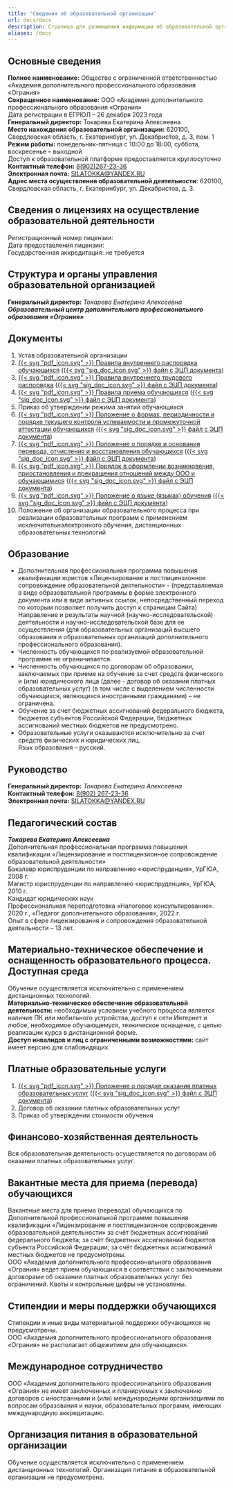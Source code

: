 ```yaml
---
title: 'Сведения об образовательной организации'
url: docs/docs
description: Страница для размещения информации об образовательной организацией
aliases: /docs
---
```


## Основные сведения

**Полное наименование:** Общество с ограниченной ответственностью «Академия дополнительного профессионального образования «Ограния»  
**Сокращенное наименование:** ООО «Академия дополнительного профессионального образования «Ограния»  
Дата регистрации в ЕГРЮЛ – 26 декабря 2023 года  
**Генеральный директор:** Токарева Екатерина Алексеевна  
**Место нахождения образовательной организации:** 620100, Свердловская область, г. Екатеринбург, ул. Декабристов, д. 3, пом. 1  
**Режим работы:** понедельник-пятница с 10:00 до 18:00, суббота, воскресенье – выходной  
Доступ к образовательной платформе предоставляется круглосуточно  
**Контактный телефон:** [8(902)267-23-36](tel:89022672336)  
**Электронная почта:** <SILATOKKA@YANDEX.RU>  
**Адрес места осуществления образовательной деятельности:** 620100, Свердловская область, г. Екатеринбург, ул. Декабристов, д. 3.  

## Сведения о лицензиях на осуществление образовательной деятельности

Регистрационный номер лицензии:  
Дата предоставления лицензии:  
Государственная аккредитация: не требуется

## Структура и органы управления образовательной организацией

**Генеральный директор:** *Токарева Екатерина Алексеевна*  
***Образовательный центр дополнительного профессионального образования «Ограния»***

## Документы

1. Устав образовательной организации
2. [{{< svg "pdf_icon.svg" >}} Правила внутреннего распорядка обучающихся](./files/Правила%20внутреннего%20распорядка%20обучающихся.pdf) ([{{< svg "sig_doc_icon.svg" >}} файл с ЭЦП документа](./files/Правила%20внутреннего%20распорядка%20обучающихся.pdf.p7s))
3. [{{< svg "pdf_icon.svg" >}} Правила внутреннего трудового распорядка](./files/Правила%20внутреннего%20трудового%20распорядка.pdf) ([{{< svg "sig_doc_icon.svg" >}} файл с ЭЦП документа](./files/Правила%20внутреннего%20трудового%20распорядка.pdf.p7s))
4. [{{< svg "pdf_icon.svg" >}} Правила приема обучающихся](./files/Правила%20приема%20обучающихся.pdf) ([{{< svg "sig_doc_icon.svg" >}} файл с ЭЦП документа](./files/Правила%20приема%20обучающихся.pdf.p7s))
5. Приказ об утверждении режима занятий обучающихся
6. [{{< svg "pdf_icon.svg" >}} Положение о формах, периодичности и порядке текущего контроля успеваемости и промежуточной аттестации обучающихся](./files/Положение%20о%20формах,%20периодичности%20и%20порядке%20текущего%20контроля.pdf) ([{{< svg "sig_doc_icon.svg" >}} файл с ЭЦП документа](./files/Положение%20о%20формах,%20периодичности%20и%20порядке%20текущего%20контроля.pdf.p7s))
7. [{{< svg "pdf_icon.svg" >}} Положение о порядке и основания перевода, отчисления и восстановления обучающихся](./files/Порядок%20и%20основания%20перевода,%20отчисления%20и%20восстановления%20обучающихся.pdf) ([{{< svg "sig_doc_icon.svg" >}} файл с ЭЦП документа](./files/Порядок%20и%20основания%20перевода,%20отчисления%20и%20восстановления%20обучающихся.pdf.p7s))
8. [{{< svg "pdf_icon.svg" >}} Порядок в оформлении возникновения, приостановления и прекращения отношений между ООО и обучающимися](./files/Порядок%20оформления%20возникновения%20и%20прекращения%20образовательных%20отношений%20между%20обучающимся%20и%20ООО%20Ограния.pdf) ([{{< svg "sig_doc_icon.svg" >}} файл с ЭЦП документа](./files/Порядок%20оформления%20возникновения%20и%20прекращения%20образовательных%20отношений%20между%20обучающимся%20и%20ООО%20Ограния.pdf.p7s))
9. [{{< svg "pdf_icon.svg" >}} Положение о языке (языках) обучения](./files/Положение%20о%20языке%20обучения.pdf) ([{{< svg "sig_doc_icon.svg" >}} файл с ЭЦП документа](./files/Положение%20о%20языке%20обучения.pdf.p7s))
10. Положение об организации образовательного процесса при реализации образовательных программ с применением исключительнэлектронного обучения, дистанционных образовательных технологий

## Образование

- Дополнительная профессиональная программа повышения квалификации юристов «Лицензирование и постлицензионное сопровождение образовательной деятельности» - (представляемая в виде образовательной программы в форме электронного документа или в виде активных ссылок, непосредственный переход по которым позволяет получить доступ к страницам Сайта)
Направление и результаты научной (научно-исследовательской) деятельности и научно-исследовательской базе для ее осуществления (для образовательных организаций высшего образования и образовательных организаций дополнительного профессионального образования).  
- Численность обучающихся по реализуемой образовательной программе не ограничивается.  
- Численность обучающихся по договорам об образовании, заключаемых при приеме на обучение за счет средств физического и (или) юридического лица (далее - договор об оказании платных образовательных услуг) (в том числе с выделением численности обучающихся, являющихся иностранными гражданами) – не ограничена.  
- Обучение за счет бюджетных ассигнований федерального бюджета, бюджетов субъектов Российской Федерации, бюджетных ассигнований местных бюджетов не предусмотрено.  
- Образовательные услуги оказываются исключительно за счет средств физических и юридических лиц.  
Язык образования  – русский.

## Руководство

**Генеральный директор:** *Токарева Екатерина Алексеевна*  
**Контактный телефон:** [8(902) 267-23-36](tel:89022672336)  
**Электронная почта:** <SILATOKKA@YANDEX.RU>  

## Педагогический состав

***Токарева Екатерина Алексеевна***  
Дополнительная профессиональная программа повышения квалификации «Лицензирование и постлицензионное сопровождение образовательной деятельности»  
Бакалавр юриспруденции по направлению «юриспруденция», УрГЮА, 2008 г.  
Магистр юриспруденции по направлению «юриспруденция», УрГЮА, 2010 г.  
Кандидат юридических наук  
Профессиональная переподготовка «Налоговое консультирование». 2020 г., «Педагог дополнительного образования», 2022 г.  
Опыт в сфере лицензирования и сопровождения образовательной деятельности – 13 лет.

## Материально-техническое обеспечение и оснащенность образовательного процесса. Доступная среда

Обучение осуществляется исключительно с применением дистанционных технологий.  
**Материально-техническое обеспечение образовательной деятельности:** необходимым условием учебного процесса является наличие ПК или мобильного устройства, доступ к сети Интернет и любое, необходимое обучающемуся, техническое оснащение, с целью реализации курса в дистанционной форме.  
**Доступ инвалидов и лиц с ограниченными возможностями:** сайт имеет версию для слабовидящих.

## Платные образовательные услуги

1. [{{< svg "pdf_icon.svg" >}} Положение о порядке оказания платных образовательных услуг](./files/Положение%20о%20порядке%20оказания%20платных%20образовательных%20услуг.pdf) ([{{< svg "sig_doc_icon.svg" >}} файл с ЭЦП документа](./files/Положение%20о%20порядке%20оказания%20платных%20образовательных%20услуг.pdf.p7s))
2. Договор об оказании платных образовательных услуг
3. Приказ об утверждении стоимости обучения

## Финансово-хозяйственная деятельность

Вся образовательная деятельность осуществляется по договорам об оказании платных образовательных услуг.

## Вакантные места для приема (перевода) обучающихся

Вакантные места для приема (перевода) обучающихся по Дополнительной профессиональной программе повышения квалификации «Лицензирование и постлицензионное сопровождение образовательной деятельности» за счёт бюджетных ассигнований федерального бюджета; за счёт бюджетных ассигнований бюджетов субъекта Российской Федерации; за счёт бюджетных ассигнований местных бюджетов не предусмотрены.  
ООО «Академия дополнительного профессионального образования «Ограния» ведет прием обучающихся в соответствии с заключаемыми договорами об оказании платных образовательных услуг без ограничений.
Квоты и контрольные цифры не установлены.

## Стипендии и меры поддержки обучающихся

Стипендии и иные виды материальной поддержки обучающихся не предусмотрены.  
ООО «Академия дополнительного профессионального образования «Ограния» не располагает общежитием для обучающихся».

## Международное сотрудничество

ООО «Академия дополнительного профессионального образования «Ограния» не имеет заключенных и планируемых к заключению договоров с иностранными и (или) международными организациями по вопросам образования и науки, образовательных программ, имеющих международную аккредитацию.

## Организация питания в образовательной организации

Обучение осуществляется исключительно с применением дистанционных технологий. Организация питания в образовательной организации не предусмотрена.
